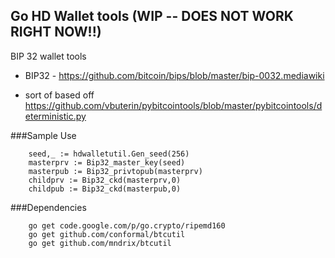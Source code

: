 Go HD Wallet tools (WIP -- DOES NOT WORK RIGHT NOW!!)
------------------

BIP 32 wallet tools
 - BIP32 - https://github.com/bitcoin/bips/blob/master/bip-0032.mediawiki

 - sort of based off https://github.com/vbuterin/pybitcointools/blob/master/pybitcointools/deterministic.py

###Sample Use

        seed,_ := hdwalletutil.Gen_seed(256)
        masterprv := Bip32_master_key(seed)
        masterpub := Bip32_privtopub(masterprv)
        childprv := Bip32_ckd(masterprv,0)
        childpub := Bip32_ckd(masterpub,0)

###Dependencies

        go get code.google.com/p/go.crypto/ripemd160
        go get github.com/conformal/btcutil
        go get github.com/mndrix/btcutil
